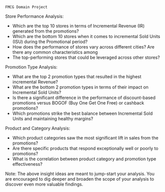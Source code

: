     FMCG Domain Project
Store Performance Analysis:
* Which are the top 10 stores in terms of Incremental Revenue (IR) generated from the promotions?
* Which are the bottom 10 stores when it comes to incremental Sold Units (ISU) during the Promotional period?
* How does the performance of stores vary across different cities? Are there any common characteristics among
* The top-performing stores that could be leveraged across other stores?

Promotion Type Analysis:
* What are the top 2 promotion types that resulted in the highest incremental Revenue?
* What are the bottom 2 promotion types in terms of their impact on Incremental Sold Units?
* Is there a significant difference in the performance of discount-based promotions versus BOGOF (Buy One Get One Free) or cashback promotions?
* Which promotions strike the best balance between Incremental Sold Units and maintaining healthy margins?

Product and Category Analysis:
* Which product categories saw the most significant lift in sales from the promotions?
* Are there specific products that respond exceptionally well or poorly to promotions?
* What is the correlation between product category and promotion type effectiveness?

Note: The above insight ideas are meant to jump-start your analysis. You are encouraged to dig deeper and broaden the scope of your analysis to discover even more valuable findings.
